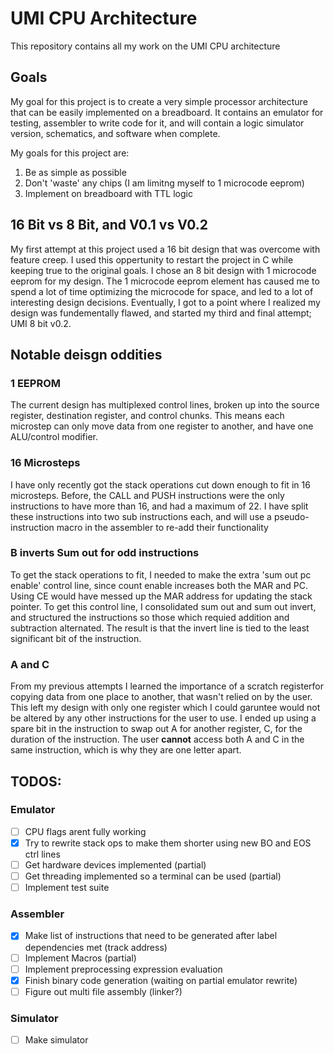 # UMI CPU Architecture
This repository contains all my work on the UMI CPU architecture

## Goals
My goal for this project is to create a very simple processor architecture that can be easily implemented on a breadboard. It contains an emulator for testing, assembler to write code for it, and will contain a logic simulator version, schematics, and software when complete.

My goals for this project are:
1. Be as simple as possible
2. Don't 'waste' any chips (I am limitng myself to 1 microcode eeprom)
3. Implement on breadboard with TTL logic

## 16 Bit vs 8 Bit, and V0.1 vs V0.2
My first attempt at this project used a 16 bit design that was overcome with feature creep. I used this oppertunity to restart the project in C while keeping true to the original goals. I chose an 8 bit design with 1 microcode eeprom for my design. The 1 microcode eeprom element has caused me to spend a lot of time optimizing the microcode for space, and led to a lot of interesting design decisions. Eventually, I got to a point where I realized my design was fundementally flawed, and started my third and final attempt; UMI 8 bit v0.2.

## Notable deisgn oddities
### 1 EEPROM
The current design has multiplexed control lines, broken up into the source register, destination register, and control chunks. This means each microstep can only move data from one register to another, and have one ALU/control modifier. 

### 16 Microsteps
I have only recently got the stack operations cut down enough to fit in 16 microsteps. Before, the CALL and PUSH instructions were the only instructions to have more than 16, and had a maximum of 22. I have split these instructions into two sub instructions each, and will use a pseudo-instruction macro in the assembler to re-add their functionality

### B inverts Sum out for odd instructions
To get the stack operations to fit, I needed to make the extra 'sum out pc enable' control line, since count enable increases both the MAR and PC. Using CE would have messed up the MAR address for updating the stack pointer. To get this control line, I consolidated sum out and sum out invert, and structured the instructions so those which requied addition and subtraction alternated. The result is that the invert line is tied to the least significant bit of the instruction.

### A and C
From my previous attempts I learned the importance of a scratch registerfor copying data from one place to another, that wasn't relied on by the user. This left my design with only one register which I could garuntee would not be altered by any other instructions for the user to use. I ended up using a spare bit in the instruction to swap out A for another register, C, for the duration of the instruction. The user **cannot** access both A and C in the same instruction, which is why they are one letter apart.

## TODOS:
### Emulator
- [ ] CPU flags arent fully working
- [x] Try to rewrite stack ops to make them shorter using new BO and EOS ctrl lines
- [ ] Get hardware devices implemented (partial)
- [ ] Get threading implemented so a terminal can be used (partial)
- [ ] Implement test suite

### Assembler
- [x] Make list of instructions that need to be generated after label dependencies met (track address)
- [ ] Implement Macros (partial)
- [ ] Implement preprocessing expression evaluation
- [x] Finish binary code generation (waiting on partial emulator rewrite)
- [ ] Figure out multi file assembly (linker?)

### Simulator
- [ ] Make simulator